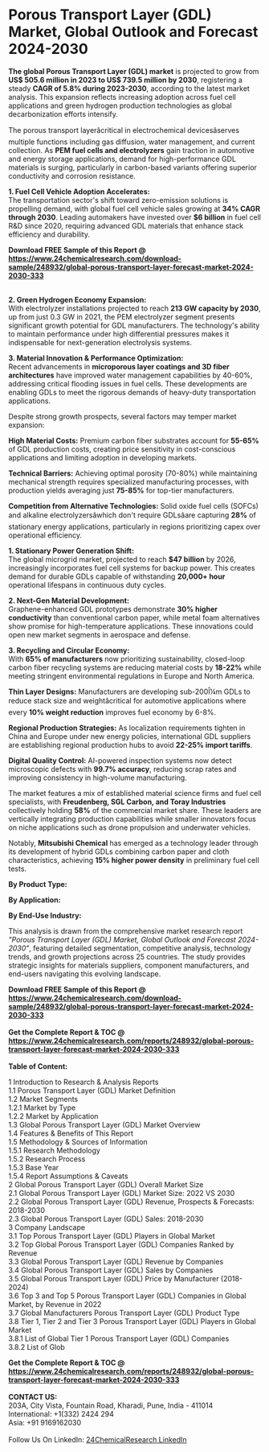 <h1>Porous Transport Layer (GDL) Market, Global Outlook and Forecast 2024-2030</h1><p><strong>The global Porous Transport Layer (GDL) market</strong> is projected to grow from <strong>US$ 505.6 million in 2023 to US$ 739.5 million by 2030</strong>, registering a steady <strong>CAGR of 5.8% during 2023-2030</strong>, according to the latest market analysis. This expansion reflects increasing adoption across fuel cell applications and green hydrogen production technologies as global decarbonization efforts intensify.</p><p>The porous transport layerâcritical in electrochemical devicesâserves multiple functions including gas diffusion, water management, and current collection. As <strong>PEM fuel cells and electrolyzers</strong> gain traction in automotive and energy storage applications, demand for high-performance GDL materials is surging, particularly in carbon-based variants offering superior conductivity and corrosion resistance.</p><p><strong>1. Fuel Cell Vehicle Adoption Accelerates:</strong><br>
The transportation sector's shift toward zero-emission solutions is propelling demand, with global fuel cell vehicle sales growing at <strong>34% CAGR through 2030</strong>. Leading automakers have invested over <strong>$6 billion</strong> in fuel cell R&amp;D since 2020, requiring advanced GDL materials that enhance stack efficiency and durability.</p><div><b>Download FREE Sample of this Report @ 
            <a href="https://www.24chemicalresearch.com/download-sample/248932/global-porous-transport-layer-forecast-market-2024-2030-333">
            https://www.24chemicalresearch.com/download-sample/248932/global-porous-transport-layer-forecast-market-2024-2030-333</a></b></div><br><p><strong>2. Green Hydrogen Economy Expansion:</strong><br>
With electrolyzer installations projected to reach <strong>213 GW capacity by 2030</strong>, up from just 0.3 GW in 2021, the PEM electrolyzer segment presents significant growth potential for GDL manufacturers. The technology's ability to maintain performance under high differential pressures makes it indispensable for next-generation electrolysis systems.</p><p><strong>3. Material Innovation &amp; Performance Optimization:</strong><br>
Recent advancements in <strong>microporous layer coatings and 3D fiber architectures</strong> have improved water management capabilities by 40-60%, addressing critical flooding issues in fuel cells. These developments are enabling GDLs to meet the rigorous demands of heavy-duty transportation applications.</p><p>Despite strong growth prospects, several factors may temper market expansion:</p><p><strong>High Material Costs:</strong> Premium carbon fiber substrates account for <strong>55-65%</strong> of GDL production costs, creating price sensitivity in cost-conscious applications and limiting adoption in developing markets.</p><p><strong>Technical Barriers:</strong> Achieving optimal porosity (70-80%) while maintaining mechanical strength requires specialized manufacturing processes, with production yields averaging just <strong>75-85%</strong> for top-tier manufacturers.</p><p><strong>Competition from Alternative Technologies:</strong> Solid oxide fuel cells (SOFCs) and alkaline electrolyzersâwhich don't require GDLsâare capturing <strong>28%</strong> of stationary energy applications, particularly in regions prioritizing capex over operational efficiency.</p><p><strong>1. Stationary Power Generation Shift:</strong><br>
The global microgrid market, projected to reach <strong>$47 billion</strong> by 2026, increasingly incorporates fuel cell systems for backup power. This creates demand for durable GDLs capable of withstanding <strong>20,000+ hour</strong> operational lifespans in continuous duty cycles.</p><p><strong>2. Next-Gen Material Development:</strong><br>
Graphene-enhanced GDL prototypes demonstrate <strong>30% higher conductivity</strong> than conventional carbon paper, while metal foam alternatives show promise for high-temperature applications. These innovations could open new market segments in aerospace and defense.</p><p><strong>3. Recycling and Circular Economy:</strong><br>
With <strong>65% of manufacturers</strong> now prioritizing sustainability, closed-loop carbon fiber recycling systems are reducing material costs by <strong>18-22%</strong> while meeting stringent environmental regulations in Europe and North America.</p><p><strong>Thin Layer Designs:</strong> Manufacturers are developing sub-200Î¼m GDLs to reduce stack size and weightâcritical for automotive applications where every <strong>10% weight reduction</strong> improves fuel economy by 6-8%.</p><p><strong>Regional Production Strategies:</strong> As localization requirements tighten in China and Europe under new energy policies, international GDL suppliers are establishing regional production hubs to avoid <strong>22-25% import tariffs</strong>.</p><p><strong>Digital Quality Control:</strong> AI-powered inspection systems now detect microscopic defects with <strong>99.7% accuracy</strong>, reducing scrap rates and improving consistency in high-volume manufacturing.</p><p>The market features a mix of established material science firms and fuel cell specialists, with <strong>Freudenberg, SGL Carbon, and Toray Industries</strong> collectively holding <strong>58%</strong> of the commercial market share. These leaders are vertically integrating production capabilities while smaller innovators focus on niche applications such as drone propulsion and underwater vehicles.</p><p>Notably, <strong>Mitsubishi Chemical</strong> has emerged as a technology leader through its development of hybrid GDLs combining carbon paper and cloth characteristics, achieving <strong>15% higher power density</strong> in preliminary fuel cell tests.</p><p><strong>By Product Type:</strong></p><p><strong>By Application:</strong></p><p><strong>By End-Use Industry:</strong></p><p>This analysis is drawn from the comprehensive market research report <em>"Porous Transport Layer (GDL) Market, Global Outlook and Forecast 2024-2030"</em>, featuring detailed segmentation, competitive analysis, technology trends, and growth projections across 25 countries. The study provides strategic insights for materials suppliers, component manufacturers, and end-users navigating this evolving landscape.</p><div><b>Download FREE Sample of this Report @ 
            <a href="https://www.24chemicalresearch.com/download-sample/248932/global-porous-transport-layer-forecast-market-2024-2030-333">
            https://www.24chemicalresearch.com/download-sample/248932/global-porous-transport-layer-forecast-market-2024-2030-333</a></b></div><br><div><b>Get the Complete Report & TOC @ 
            <a href="https://www.24chemicalresearch.com/reports/248932/global-porous-transport-layer-forecast-market-2024-2030-333">
            https://www.24chemicalresearch.com/reports/248932/global-porous-transport-layer-forecast-market-2024-2030-333</a></b></div><br>
            <b>Table of Content:</b><p>1 Introduction to Research & Analysis Reports<br />
    1.1 Porous Transport Layer (GDL) Market Definition<br />
    1.2 Market Segments<br />
        1.2.1 Market by Type<br />
        1.2.2 Market by Application<br />
    1.3 Global Porous Transport Layer (GDL) Market Overview<br />
    1.4 Features & Benefits of This Report<br />
    1.5 Methodology & Sources of Information<br />
        1.5.1 Research Methodology<br />
        1.5.2 Research Process<br />
        1.5.3 Base Year<br />
        1.5.4 Report Assumptions & Caveats<br />
2 Global Porous Transport Layer (GDL) Overall Market Size<br />
    2.1 Global Porous Transport Layer (GDL) Market Size: 2022 VS 2030<br />
    2.2 Global Porous Transport Layer (GDL) Revenue, Prospects & Forecasts: 2018-2030<br />
    2.3 Global Porous Transport Layer (GDL) Sales: 2018-2030<br />
3 Company Landscape<br />
    3.1 Top Porous Transport Layer (GDL) Players in Global Market<br />
    3.2 Top Global Porous Transport Layer (GDL) Companies Ranked by Revenue<br />
    3.3 Global Porous Transport Layer (GDL) Revenue by Companies<br />
    3.4 Global Porous Transport Layer (GDL) Sales by Companies<br />
    3.5 Global Porous Transport Layer (GDL) Price by Manufacturer (2018-2024)<br />
    3.6 Top 3 and Top 5 Porous Transport Layer (GDL) Companies in Global Market, by Revenue in 2022<br />
    3.7 Global Manufacturers Porous Transport Layer (GDL) Product Type<br />
    3.8 Tier 1, Tier 2 and Tier 3 Porous Transport Layer (GDL) Players in Global Market<br />
        3.8.1 List of Global Tier 1 Porous Transport Layer (GDL) Companies<br />
        3.8.2 List of Glob</p><div><b>Get the Complete Report & TOC @ 
            <a href="https://www.24chemicalresearch.com/reports/248932/global-porous-transport-layer-forecast-market-2024-2030-333">
            https://www.24chemicalresearch.com/reports/248932/global-porous-transport-layer-forecast-market-2024-2030-333</a></b></div><br><b>CONTACT US:</b><br>
            203A, City Vista, Fountain Road, Kharadi, Pune, India - 411014<br>
            International: +1(332) 2424 294<br>
            Asia: +91 9169162030 <br><br>
            Follow Us On LinkedIn: <a href="https://www.linkedin.com/company/24chemicalresearch/">24ChemicalResearch LinkedIn</a>